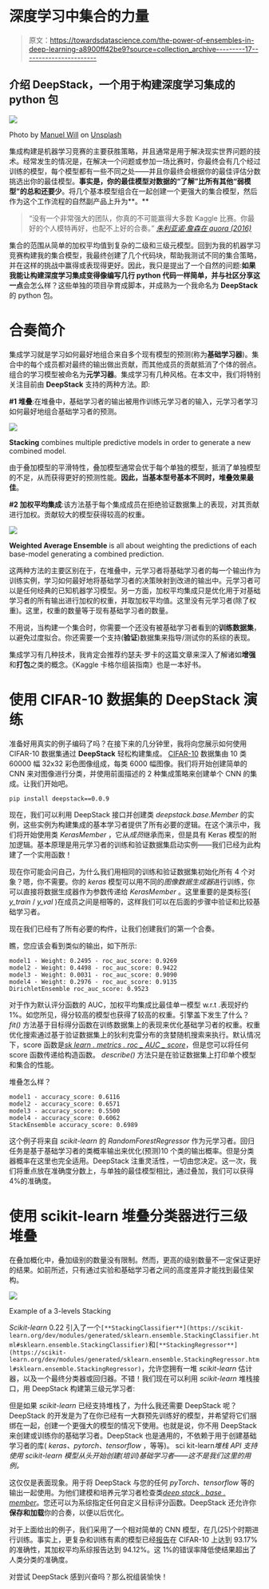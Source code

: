 # 深度学习中集合的力量

> 原文：<https://towardsdatascience.com/the-power-of-ensembles-in-deep-learning-a8900ff42be9?source=collection_archive---------17----------------------->

## 介绍 DeepStack，一个用于构建深度学习集成的 python 包

![](img/fb95503140d4533ff0eed6701dce1255.png)

Photo by [Manuel Will](https://unsplash.com/@manufactured?utm_source=medium&utm_medium=referral) on [Unsplash](https://unsplash.com?utm_source=medium&utm_medium=referral)

集成构建是机器学习竞赛的主要获胜策略，并且通常是用于解决现实世界问题的技术。经常发生的情况是，在解决一个问题或参加一场比赛时，你最终会有几个经过训练的模型，每个模型都有一些不同之处——并且你最终会根据你的最佳评估分数挑选出你的最佳模型。**事实是，你的最佳模型对数据的“了解”比所有其他“弱模型”的总和还要少**。将几个基本模型组合在一起创建一个更强大的集合模型，然后作为这个工作流程的自然副产品上升为**。**

> “没有一个非常强大的团队，你真的不可能赢得大多数 Kaggle 比赛。你最好的个人模特再好，也配不上好的合奏。” [*朱利亚诺·詹森在 quora (2016)*](https://www.quora.com/What-machine-learning-approaches-have-won-most-Kaggle-competitions)

集合的范围从简单的加权平均值到复杂的二级和三级元模型。回到为我的机器学习竞赛构建我的集合模型，我最终创建了几个代码块，帮助我测试不同的集合策略，并在这样的挑战中赢得或表现得更好。因此，我只是提出了一个自然的问题:**如果我能让构建深度学习集成变得像编写几行 python 代码一样简单，并与社区分享这一点**会怎么样？这些单独的项目孕育成脚本，并成熟为一个我命名为 **DeepStack** 的 python 包。

# **合奏简介**

集成学习就是学习如何最好地组合来自多个现有模型的预测(称为**基础学习器**)。集合中的每个成员都对最终的输出做出贡献，而其他成员的贡献抵消了个体的弱点。组合的学习模型被命名为**元学习器**。集成学习有几种风格。在本文中，我们将特别关注目前由 **DeepStack** 支持的两种方法。即:

**#1 堆叠**:在堆叠中，基础学习者的输出被用作训练元学习者的输入，元学习者学习如何最好地组合基础学习者的预测。

![](img/fe801d6ca2df3a482d6beb7c5d08d1b2.png)

**Stacking** combines multiple predictive models in order to generate a new combined model.

由于叠加模型的平滑特性，叠加模型通常会优于每个单独的模型，抵消了单独模型的不足，从而获得更好的预测性能。**因此，当基本型号基本不同时，堆叠效果最佳**。

**#2 加权平均集成**:该方法基于每个集成成员在拒绝验证数据集上的表现，对其贡献进行加权。贡献较大的模型获得较高的权重。

![](img/4246127715b5f96db778fa82b2f29917.png)

**Weighted Average Ensemble** is all about weighting the predictions of each base-model generating a combined prediction.

这两种方法的主要区别在于，在堆叠中，元学习者将基础学习者的每一个输出作为训练实例，学习如何最好地将基础学习者的决策映射到改进的输出中。元学习者可以是任何经典的已知机器学习模型。另一方面，加权平均集成只是优化用于对基础学习者的所有输出进行加权的权重，并取加权平均值。这里没有元学习者(除了权重)。这里，权重的数量等于现有基础学习者的数量。

不用说，当构建一个集合时，你需要一个还没有被基础学习者看到的**训练数据集**，以避免过度拟合。你还需要一个支持(**验证**)数据集来指导/测试你的系综的表现。

集成学习有几种技术，我肯定会推荐约瑟夫·罗卡的这篇文章来深入了解诸如**增强**和**打包**之类的概念。《Kaggle 卡格尔组装指南》也是一本好书。

# 使用 CIFAR-10 数据集的 DeepStack 演练

准备好用真实的例子编码了吗？在接下来的几分钟里，我将向您展示如何使用 CIFAR-10 数据集通过 **DeepStack** 轻松构建集成。 [CIFAR-10](https://www.cs.toronto.edu/~kriz/cifar.html) 数据集由 10 类 60000 幅 32x32 彩色图像组成，每类 6000 幅图像。我们将开始创建简单的 CNN 来对图像进行分类，并使用前面描述的 2 种集成策略来创建单个 CNN 的集成。让我们开始吧。

```
pip install deepstack==0.0.9
```

现在，我们可以利用 DeepStack 接口并创建类 *deepstack.base.Member* 的实例，这些实例为构建集成的基本学习者提供了所有必要的逻辑。在这个演示中，我们将开始使用类 *KerasMember* ，它从*成员*继承而来，但是具有 Keras 模型的附加逻辑。基本原理是用元学习者的训练和验证数据集启动实例——我们已经为此构建了一个实用函数！

现在你可能会问自己，为什么我们用相同的训练和验证数据集初始化所有 4 个对象？嗯，你不需要。你的 *keras* 模型可以用不同的*图像数据生成器*进行训练，你可以直接将数据生成器作为参数传递给 *KerasMember* 。这里重要的是类标签( *y_train* / *y_val* )在成员之间是相等的，这样我们可以在后面的步骤中验证和比较基础学习者。

现在我们已经有了所有必要的构件，让我们创建我们的第一个合奏。

瞧，您应该会看到类似的输出，如下所示:

```
model1 - Weight: 0.2495 - roc_auc_score: 0.9269
model2 - Weight: 0.4498 - roc_auc_score: 0.9422
model3 - Weight: 0.0031 - roc_auc_score: 0.9090
model4 - Weight: 0.2976 - roc_auc_score: 0.9135
DirichletEnsemble roc_auc_score: 0.9523
```

对于作为默认评分函数的 AUC，加权平均集成比最佳单一模型 w.r.t .表现好约 1%。如您所见，得分较高的模型也获得了较高的权重。引擎盖下发生了什么？ *fit()* 方法基于目标得分函数在训练数据集上的表现来优化基础学习者的权重。权重优化搜索通过基于验证数据集上的狄利克雷分布的贪婪随机搜索来执行。默认情况下，score 函数是[*sk learn . metrics . roc _ AUC _ score*](https://scikit-learn.org/stable/modules/generated/sklearn.metrics.roc_auc_score.html)，但是您可以将任何 score 函数传递给构造函数。 *describe()* 方法只是在验证数据集上打印单个模型和集合的性能。

堆叠怎么样？

```
model1 - accuracy_score: 0.6116
model2 - accuracy_score: 0.6571
model3 - accuracy_score: 0.5500
model4 - accuracy_score: 0.6062
StackEnsemble accuracy_score: 0.6989
```

这个例子将来自 *scikit-learn* 的 *RandomForestRegressor* 作为元学习者。回归任务是基于基础学习者的类概率输出来优化(预测)10 个类的输出概率。但是分类器概率在这里也完全适用。DeepStack 注重灵活性，一切由您决定。这一次，我们将重点放在准确度分数上，与单独的最佳模型相比，通过叠加，我们可以获得 4%的准确度。

# 使用 scikit-learn 堆叠分类器进行三级堆叠

在叠加概化中，叠加级别的数量没有限制。然而，更高的级别数量不一定保证更好的结果。如前所述，只有通过实验和基础学习者之间的高度差异才能找到最佳架构。

![](img/d3843b44ede46e293e2890c4f123f10c.png)

Example of a 3-levels Stacking

*Scikit-learn* 0.22 引入了一个`[**StackingClassifier**](https://scikit-learn.org/dev/modules/generated/sklearn.ensemble.StackingClassifier.html#sklearn.ensemble.StackingClassifier)`和`[**StackingRegressor**](https://scikit-learn.org/dev/modules/generated/sklearn.ensemble.StackingRegressor.html#sklearn.ensemble.StackingRegressor)`，允许您拥有一堆 *scikit-learn* 估计器，以及一个最终分类器或回归器。不错！我们现在可以利用 *scikit-learn* 堆栈接口，用 DeepStack 构建第三级元学习者:

但是如果 *scikit-learn* 已经支持堆栈了，为什么我还需要 DeepStack 呢？DeepStack 的开发是为了在你已经有一大群预先训练好的模型，并希望将它们捆绑在一起，创建一个更强大的模型的情况下使用。也就是说，你不用 DeepStack 来创建或训练你的基础学习者。DeepStack 也是通用的，不依赖于用于创建基础学习者的库( *keras、pytorch、tensorflow* ，等等)。
sci kit-learn*堆栈 API 支持使用 *scikit-learn* 模型从头开始创建(培训)基础学习者——这不是我们这里的用例。*

这仅仅是表面现象。用于将 DeepStack 与您的任何 *pyTorch、tensorflow* 等的输出一起使用。为他们建模和培养元学习者检查类[*deep stack . base . member*](https://github.com/jcborges/DeepStack/blob/master/deepstack/base.py)。您还可以为系综指定任何自定义目标评分函数。DeepStack 还允许你**保存和加载**你的合奏，以便以后优化。

对于上面给出的例子，我们采用了一个相对简单的 CNN 模型，在几(25)个时期进行训练。事实上，更复杂和训练有素的模型已经[报告](https://mlwave.com/kaggle-ensembling-guide/)在 CIFAR-10 上达到 93.17%的准确性，其加权平均系综报告达到 94.12%。这 1%的错误率降低使结果超出了人类分类的准确度。

对尝试 DeepStack 感到兴奋吗？那么祝组装愉快！